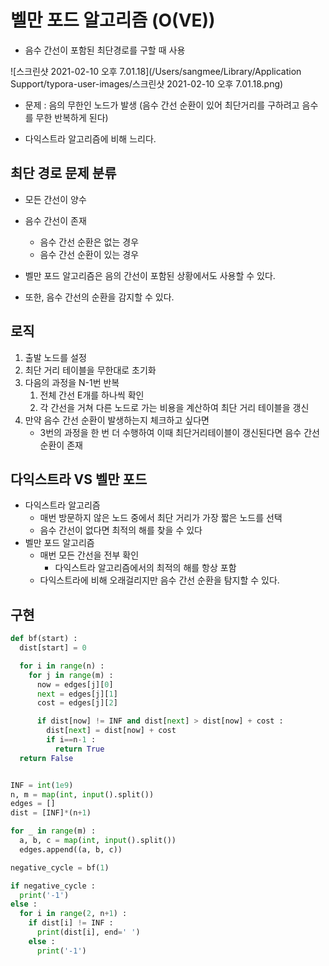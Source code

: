 # 벨만 포드 알고리즘 (O(VE))

- 음수 간선이 포함된 최단경로를 구할 때 사용

![스크린샷 2021-02-10 오후 7.01.18](/Users/sangmee/Library/Application Support/typora-user-images/스크린샷 2021-02-10 오후 7.01.18.png)

- 문제 : 음의 무한인 노드가 발생 (음수 간선 순환이 있어 최단거리를 구하려고 음수를 무한 반복하게 된다)

- 다익스트라 알고리즘에 비해 느리다.

## 최단 경로 문제 분류

- 모든 간선이 양수
- 음수 간선이 존재
  - 음수 간선 순환은 없는 경우
  - 음수 간선 순환이 있는 경우



- 벨만 포드 알고리즘은 음의 간선이 포함된 상황에서도 사용할 수 있다.
- 또한, 음수 간선의 순환을 감지할 수 있다.



## 로직

1. 출발 노드를 설정
2. 최단 거리 테이블을 무한대로 초기화
3. 다음의 과정을 N-1번 반복
   1. 전체 간선 E개를 하나씩 확인
   2. 각 간선을 거쳐 다른 노드로 가는 비용을 계산하여 최단 거리 테이블을 갱신
4. 만약 음수 간선 순환이 발생하는지 체크하고 싶다면
   - 3번의 과정을 한 번 더 수행하여 이때 최단거리테이블이 갱신된다면 음수 간선 순환이 존재



## 다익스트라 VS 벨만 포드

- 다익스트라 알고리즘
  - 매번 방문하지 않은 노드 중에서 최단 거리가 가장 짧은 노드를 선택
  - 음수 간선이 없다면 최적의 해를 찾을 수 있다
- 벨만 포드 알고리즘
  - 매번 모든 간선을 전부 확인
    - 다익스트라 알고리즘에서의 최적의 해를 항상 포함
  - 다익스트라에 비해 오래걸리지만 음수 간선 순환을 탐지할 수 있다.



## 구현

~~~python
def bf(start) :
  dist[start] = 0

  for i in range(n) :
    for j in range(m) :
      now = edges[j][0]
      next = edges[j][1]
      cost = edges[j][2]

      if dist[now] != INF and dist[next] > dist[now] + cost :
        dist[next] = dist[now] + cost
        if i==n-1 :
          return True
  return False


INF = int(1e9)
n, m = map(int, input().split())
edges = []
dist = [INF]*(n+1)

for _ in range(m) :
  a, b, c = map(int, input().split())
  edges.append((a, b, c))

negative_cycle = bf(1)

if negative_cycle :
  print('-1')
else :
  for i in range(2, n+1) :
    if dist[i] != INF :
      print(dist[i], end=' ')
    else :
      print('-1')

~~~

